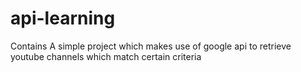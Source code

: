 # api-learning
Contains A simple project which makes use of google api to retrieve youtube channels which match certain criteria 
